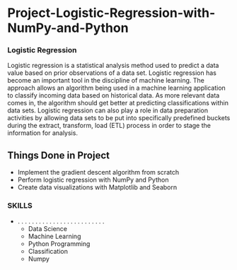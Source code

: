 # Project-Logistic-Regression-with-NumPy-and-Python
### Logistic Regression
Logistic regression is a statistical analysis method used to predict a data value based on prior observations of a data set. Logistic regression has become an important tool in the discipline of machine learning. The approach allows an algorithm being used in a machine learning application to classify incoming data based on historical data. As more relevant data comes in, the algorithm should get better at predicting classifications within data sets. Logistic regression can also play a role in data preparation activities by allowing data sets to be put into specifically predefined buckets during the extract, transform, load (ETL) process in order to stage the information for analysis.

## Things Done in Project
- Implement the gradient descent algorithm from scratch
- Perform logistic regression with NumPy and Python
- Create data visualizations with Matplotlib and Seaborn

### SKILLS 
- . . . . . . . . . . . . . . . . . . . . . . . . .
  - Data Science
  - Machine Learning
  - Python Programming
  - Classification
  - Numpy
